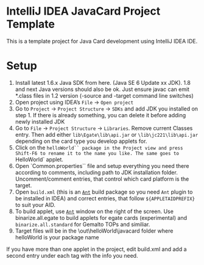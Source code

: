IntelliJ IDEA JavaCard Project Template
=====================================

This is a template project for Java Card development using IntelliJ IDEA IDE.

Setup
=====================================

1.	Install latest 1.6.x Java SDK from here. (Java SE 6 Update xx JDK). 1.8 and next Java versions should also be ok. Just ensure javac can emit *.class files in 1.2 version (-source and -target command line switches)
1.	Open project using IDEA’s `File` -> `Open project`
1.	Go to `Project` -> `Project Structure` -> `SDKs` and add JDK you installed on step 1. If there is already something, you can delete it before adding newly installed JDK
1.	Go to `File` -> `Project Structure` -> `Libraries`. Remove current Classes entry. Then add either `lib\Egate\lib\api.jar` or `\lib\jc221\lib\api.jar` depending on the card type you develop applets for.
1.	Click on the `helloWorld`` package in the Project view and press Shift-F6 to rename it to the name you like. The same goes to `HelloWorld` applet.
1.	Open `Common.properties`` file and setup everything you need there according to comments, including path to JDK installation folder. Uncomment/comment entries, that control which card platform is the target.
1.	Open `build.xml` (this is an [`Ant`](http://ant.apache.org/) build package so you need `Ant` plugin to be installed in IDEA) and correct entries, that follow `${APPLETAIDPREFIX}` to suit your AID.
1.	To build applet, use [`Ant`](http://ant.apache.org/) window on the right of the screen. Use binarize.all.egate to build applets for egate cards (experimental) and `binarize.all.standard` for Gemalto TOPs and similiar.
1.	Target files will be in the \out\helloWorld\javacard folder where helloWorld is your package name

If you have more than one applet in the project, edit build.xml and add a second entry under each <target> tag with the info you need.

